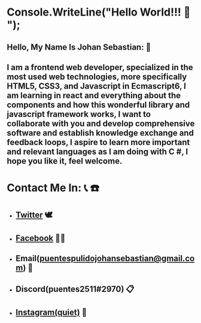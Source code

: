 # **Console.WriteLine("Hello World!!! :wave: ");**

## **Hello, My Name Is Johan Sebastian:** :monocle_face:  
## I am a frontend web developer, specialized in the most used web technologies, more specifically HTML5, CSS3, and Javascript in Ecmascript6, I am learning in react and everything about the components and how this wonderful library and javascript framework works, I want to collaborate with you and develop comprehensive software and establish knowledge exchange and feedback loops, I aspire to learn more important and relevant languages as I am doing with C #, I hope you like it, feel welcome.

# **Contact Me In:** :telephone_receiver:  :telephone:
- ## **[Twitter](https://twitter.com/puentes_pulido)** :dove:
- ## **[Facebook](https://www.facebook.com/sebastian.puentespulido/)** :man_technologist:
- ## **Email(puentespulidojohansebastian@gmail.com)** :vibration_mode:
- ## **Discord(puentes2511#2970)** :clipboard:
- ## **[Instagram(quiet)](https://www.instagram.com/sebastianpuentespulido/)** :camera_flash:


